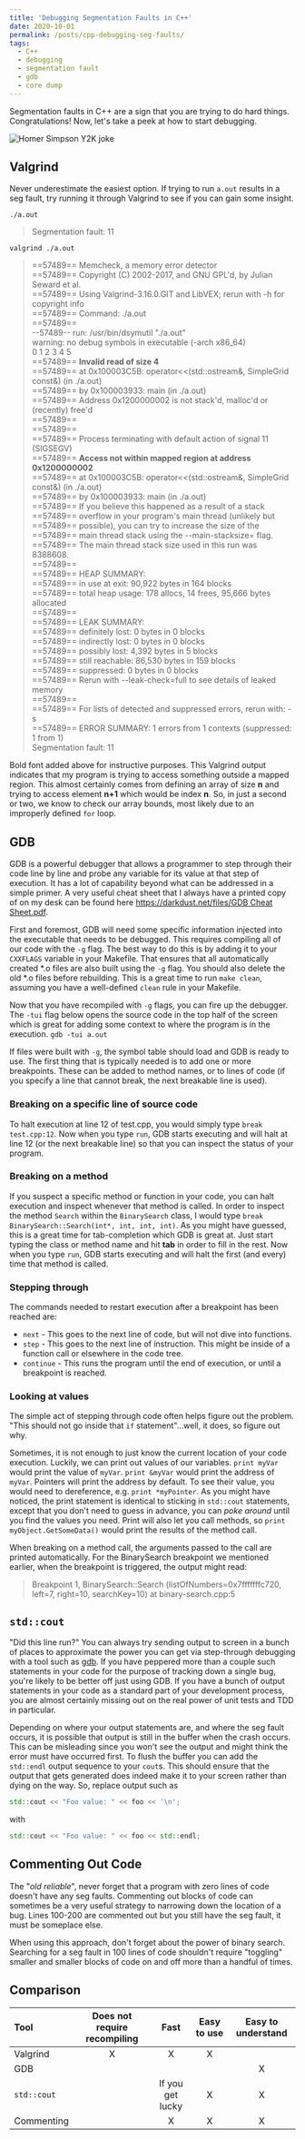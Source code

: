 ```yaml
---
title: 'Debugging Segmentation Faults in C++'
date: 2020-10-01
permalink: /posts/cpp-debugging-seg-faults/
tags:
  - C++
  - debugging
  - segmentation fault
  - gdb
  - core dump
---
```


Segmentation faults in C++ are a sign that you are trying to do hard things.
Congratulations!
Now, let's take a peek at how to start debugging.

![Homer Simpson Y2K joke](https://media.giphy.com/media/xT5LMYqgQk7yAhvvRm/giphy.gif)

## Valgrind
Never underestimate the easiest option.
If trying to run `a.out` results in a seg fault, try running it through Valgrind to see if you can gain some insight.

`./a.out`
> Segmentation fault: 11

`valgrind ./a.out`
> ==57489== Memcheck, a memory error detector  
 ==57489== Copyright (C) 2002-2017, and GNU GPL'd, by Julian Seward et al.  
 ==57489== Using Valgrind-3.16.0.GIT and LibVEX; rerun with -h for copyright info  
 ==57489== Command: ./a.out  
 ==57489==   
 --57489-- run: /usr/bin/dsymutil "./a.out"  
 warning: no debug symbols in executable (-arch x86_64)  
 0 1 2 3 4 5   
 ==57489== **Invalid read of size 4**  
 ==57489==    at 0x100003C5B: operator<<(std::ostream&, SimpleGrid const&) (in ./a.out)  
 ==57489==    by 0x100003933: main (in ./a.out)  
 ==57489==  Address 0x1200000002 is not stack'd, malloc'd or (recently) free'd  
 ==57489==   
 ==57489==   
 ==57489== Process terminating with default action of signal 11 (SIGSEGV)  
 ==57489==  **Access not within mapped region at address 0x1200000002**  
 ==57489==    at 0x100003C5B: operator<<(std::ostream&, SimpleGrid const&) (in ./a.out)  
 ==57489==    by 0x100003933: main (in ./a.out)  
 ==57489==  If you believe this happened as a result of a stack  
 ==57489==  overflow in your program's main thread (unlikely but  
 ==57489==  possible), you can try to increase the size of the  
 ==57489==  main thread stack using the --main-stacksize= flag.  
 ==57489==  The main thread stack size used in this run was 8388608.  
 ==57489==   
 ==57489== HEAP SUMMARY:  
 ==57489==     in use at exit: 90,922 bytes in 164 blocks  
 ==57489==   total heap usage: 178 allocs, 14 frees, 95,666 bytes allocated  
 ==57489==   
 ==57489== LEAK SUMMARY:  
 ==57489==    definitely lost: 0 bytes in 0 blocks  
 ==57489==    indirectly lost: 0 bytes in 0 blocks  
 ==57489==      possibly lost: 4,392 bytes in 5 blocks  
 ==57489==    still reachable: 86,530 bytes in 159 blocks  
 ==57489==         suppressed: 0 bytes in 0 blocks  
 ==57489== Rerun with --leak-check=full to see details of leaked memory  
 ==57489==   
 ==57489== For lists of detected and suppressed errors, rerun with: -s  
 ==57489== ERROR SUMMARY: 1 errors from 1 contexts (suppressed: 1 from 1)  
 Segmentation fault: 11

Bold font added above for instructive purposes.
This Valgrind output indicates that my program is trying to access something outside a mapped region.
This almost certainly comes from defining an array of size **n** and trying to access element **n+1** which would be index **n**.
So, in just a second or two, we know to check our array bounds, most likely due to an improperly defined `for` loop.

## GDB
GDB is a powerful debugger that allows a programmer to step through their code line by line and probe any variable for its value at that step of execution.
It has a lot of capability beyond what can be addressed in a simple primer.
A very useful cheat sheet that I always have a printed copy of on my desk can be found here [https://darkdust.net/files/GDB Cheat Sheet.pdf](https://darkdust.net/files/GDB%20Cheat%20Sheet.pdf).

First and foremost, GDB will need some specific information injected into the executable that needs to be debugged.
This requires compiling all of our code with the `-g` flag.
The best way to do this is by adding it to your `CXXFLAGS` variable in your Makefile.
That ensures that all automatically created \*.o files are also built using the `-g` flag.
You should also delete the old \*.o files before rebuilding.
This is a great time to run `make clean`, assuming you have a well-defined `clean` rule in your Makefile.

Now that you have recompiled with `-g` flags, you can fire up the debugger.
The `-tui` flag below opens the source code in the top half of the screen which is great for adding some context to where the program is in the execution.
`gdb -tui a.out`

If files were built with `-g`, the symbol table should load and GDB is ready to use.
The first thing that is typically needed is to add one or more breakpoints.
These can be added to method names, or to lines of code (if you specify a line that cannot break, the next breakable line is used).

### Breaking on a specific line of source code
To halt execution at line 12 of test.cpp, you would simply type `break test.cpp:12`.
Now when you type `run`, GDB starts executing and will halt at line 12 (or the next breakable line) so that you can inspect the status of your program.

### Breaking on a method
If you suspect a specific method or function in your code, you can halt execution and inspect whenever that method is called.
In order to inspect the method `Search` within the `BinarySearch` class, I would type `break BinarySearch::Search(int*, int, int, int)`.
As you might have guessed, this is a great time for tab-completion which GDB is great at.
Just start typing the class or method name and hit **tab** in order to fill in the rest.
Now when you type `run`, GDB starts executing and will halt the first (and every) time that method is called.

### Stepping through
The commands needed to restart execution after a breakpoint has been reached are:
- `next` - This goes to the next line of code, but will not dive into functions.
- `step` - This goes to the next line of instruction. This might be inside of a function call or elsewhere in the code tree.
- `continue` - This runs the program until the end of execution, or until a breakpoint is reached.

### Looking at values
The simple act of stepping through code often helps figure out the problem.
"This should not go inside that `if` statement"...well, it does, so figure out why.

Sometimes, it is not enough to just know the current location of your code execution.
Luckily, we can print out values of our variables.
`print myVar` would print the value of `myVar`.
`print &myVar` would print the address of `myVar`.
Pointers will print the address by default.
To see their value, you would need to dereference, e.g. `print *myPointer`.
As you might have noticed, the print statement is identical to sticking in `std::cout` statements, except that you don't need to guess in advance, you can _poke around_ until you find the values you need.
Print will also let you call methods, so `print myObject.GetSomeData()` would print the results of the method call.

When breaking on a method call, the arguments passed to the call are printed automatically.
For the BinarySearch breakpoint we mentioned earlier, when the breakpoint is triggered, the output might read:
> Breakpoint 1, BinarySearch::Search (listOfNumbers=0x7fffffffc720, left=7, right=10, searchKey=10) at binary-search.cpp:5

## `std::cout`
"Did this line run?"
You can always try sending output to screen in a bunch of places to approximate the power you can get via step-through debugging with a tool such as [gdb](#gdb).
If you have peppered more than a couple such statements in your code for the purpose of tracking down a single bug, you're likely to be better off just using GDB.
If you have a bunch of output statements in your code as a standard part of your development process, you are almost certainly missing out on the real power of unit tests and TDD in particular.

Depending on where your output statements are, and where the seg fault occurs, it is possible that output is still in the buffer when the crash occurs.
This can be misleading since you won't see the output and might think the error must have occurred first.
To flush the buffer you can add the `std::endl` output sequence to your `cout`s.
This should ensure that the output that gets generated does indeed make it to your screen rather than dying on the way.
So, replace output such as
```cpp
std::cout << "Foo value: " << foo << '\n';
```
with
```cpp
std::cout << "Foo value: " << foo << std::endl;
```

## Commenting Out Code
The "_old reliable_", never forget that a program with zero lines of code doesn't have any seg faults.
Commenting out blocks of code can sometimes be a very useful strategy to narrowing down the location of a bug.
Lines 100-200 are commented out but you still have the seg fault, it must be someplace else.

When using this approach, don't forget about the power of binary search.
Searching for a seg fault in 100 lines of code shouldn't require "toggling" smaller and smaller blocks of code on and off more than a handful of times.


## Comparison

| Tool        | Does not require recompiling | Fast             | Easy to use | Easy to understand |
| :---        | :--:                         | :---:            | :---:       | :---:              |
| Valgrind    | X                            | X                | X           |                    |
| GDB         |                              |                  |             | X                  |
| `std::cout` |                              | If you get lucky | X           | X                  |
| Commenting  |                              | X                | X           | X                  |
